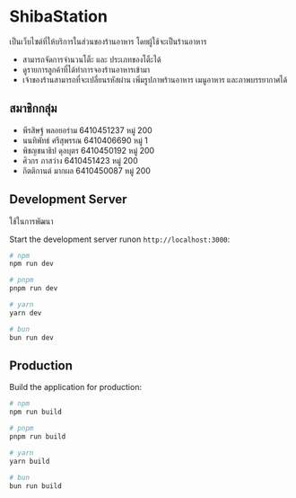 # ShibaStation

เป็นเว็บไซต์ที่ให้บริการในส่วนของร้านอาหาร
โดยผู้ใช้จะเป็นร้านอาหาร

- สามารถจัดการจำนวนโต็ะ และ ประเภทของโต็ะได้
- ดูรายการลูกค้าที่ได้ทำการจองร้านอาหารเข้ามา
- เจ้าของร้านสามารถที่จะเปลี่ยนรหัสผ่าน เพิ่มรูปภาพร้านอาหาร เมนูอาหาร และภาพบรรยากาศได้


## สมาชิกกลุ่ม
- พีรสิษฐ์ พลอยอร่าม 6410451237 หมู่ 200
- นนทิพัทธ์ ศรีสุพรรณ 6410406690 หมู่ 1
- พิชญชนาธิป ดุลบุตร 6410450192 หมู่ 200
- ศิวกร ภาสว่าง 6410451423 หมู่ 200
- กิตติกานต์ มากผล 6410450087 หมู่ 200


## Development Server

ใช้ในการพัฒนา

Start the development server runon `http://localhost:3000`:

```bash
# npm
npm run dev

# pnpm
pnpm run dev

# yarn
yarn dev

# bun
bun run dev
```

## Production

Build the application for production:

```bash
# npm
npm run build

# pnpm
pnpm run build

# yarn
yarn build

# bun
bun run build
```
